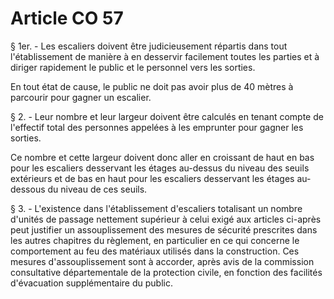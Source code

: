 # Article CO 57

§ 1er. - Les escaliers doivent être judicieusement répartis dans tout l'établissement de manière à en desservir facilement toutes les parties et à diriger rapidement le public et le personnel vers les sorties.

En tout état de cause, le public ne doit pas avoir plus de 40 mètres à parcourir pour gagner un escalier.

§ 2. - Leur nombre et leur largeur doivent être calculés en tenant compte de l'effectif total des personnes appelées à les emprunter pour gagner les sorties.

Ce nombre et cette largeur doivent donc aller en croissant de haut en bas pour les escaliers desservant les étages au-dessus du niveau des seuils extérieurs et de bas en haut pour les escaliers desservant les étages au-dessous du niveau de ces seuils.

§ 3. - L'existence dans l'établissement d'escaliers totalisant un nombre d'unités de passage nettement supérieur à celui exigé aux articles ci-après peut justifier un assouplissement des mesures de sécurité prescrites dans les autres chapitres du règlement, en particulier en ce qui concerne le comportement au feu des matériaux utilisés dans la construction. Ces mesures d'assouplissement sont à accorder, après avis de la commission consultative départementale de la protection civile, en fonction des facilités d'évacuation supplémentaire du public.
